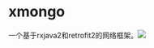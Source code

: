 # xmongo
一个基于rxjava2和retrofit2的网络框架。[![](https://jitpack.io/v/chenxkang/xmongo.svg)](https://jitpack.io/#chenxkang/xmongo)
